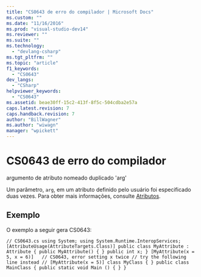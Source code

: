 ```yaml
---
title: "CS0643 de erro do compilador | Microsoft Docs"
ms.custom: ""
ms.date: "11/16/2016"
ms.prod: "visual-studio-dev14"
ms.reviewer: ""
ms.suite: ""
ms.technology: 
  - "devlang-csharp"
ms.tgt_pltfrm: ""
ms.topic: "article"
f1_keywords: 
  - "CS0643"
dev_langs: 
  - "CSharp"
helpviewer_keywords: 
  - "CS0643"
ms.assetid: beae30ff-15c2-413f-8f5c-504cdba2e57a
caps.latest.revision: 7
caps.handback.revision: 7
author: "BillWagner"
ms.author: "wiwagn"
manager: "wpickett"
---
```

# CS0643 de erro do compilador
argumento de atributo nomeado duplicado 'arg'  
  
 Um parâmetro, `arg`, em um atributo definido pelo usuário foi especificado duas vezes. Para obter mais informações, consulte [Atributos](../Topic/Attributes%20\(C%23%20and%20Visual%20Basic\).md).  
  
## Exemplo  
 O exemplo a seguir gera CS0643:  
  
```  
// CS0643.cs using System; using System.Runtime.InteropServices; [AttributeUsage(AttributeTargets.Class)] public class MyAttribute : Attribute { public MyAttribute() { } public int x; } [MyAttribute(x = 5, x = 6)]   // CS0643, error setting x twice // try the following line instead // [MyAttribute(x = 5)] class MyClass { } public class MainClass { public static void Main () { } }  
```